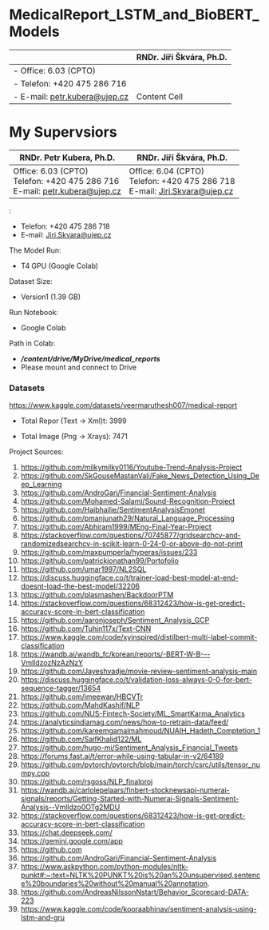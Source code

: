 # MedicalReport_LSTM_and_BioBERT_Models



|          | RNDr. Jiří Škvára, Ph.D. |
| -------------------------------- | ------------- |
| - Office:  		6.03 (CPTO)        | 
| - Telefon:  	+420 475 286 716   |
| - E-mail: 		petr.kubera@ujep.cz  | Content Cell  |



My Supervsiors
===================

| RNDr. Petr Kubera, Ph.D.          | RNDr. Jiří Škvára, Ph.D.    | 
| --------------------------------- | --------------------------- | 
| Office:  		6.03 (CPTO)<br>Telefon:  	+420 475 286 716<br>E-mail: 		petr.kubera@ujep.cz | Office:  		6.04 (CPTO)<br>Telefon:  	+420 475 286 718<br>E-mail: 		Jiri.Skvara@ujep.cz | 




:		

- Telefon:  	+420 475 286 718
- E-mail: 		Jiri.Skvara@ujep.cz			



The Model Run:		
- T4 GPU (Google Colab)

Dataset Size:
- Version1  (1.39 GB)

Run Notebook: 		
- Google Colab

Path in Colab:		
- **_/content/drive/MyDrive/medical_reports_**
- Please mount and connect to Drive



### Datasets

https://www.kaggle.com/datasets/veermaruthesh007/medical-report

- Total Repor (Text -> Xml)t: 3999

- Total Image (Png -> Xrays): 7471

Project Sources: 

1.	https://github.com/milkymilky0116/Youtube-Trend-Analysis-Project
2.	https://github.com/SkGouseMastanVali/Fake_News_Detection_Using_Deep_Learning
3.	https://github.com/AndroGari/Financial-Sentiment-Analysis
4.	https://github.com/Mohamed-Salami/Sound-Recognition-Project
5.	https://github.com/Haibhailie/SentimentAnalysisEmonet
6.	https://github.com/pmanjunath29/Natural_Language_Processing
7.	https://github.com/Abhiram1999/MEng-Final-Year-Project
8.	https://stackoverflow.com/questions/70745877/gridsearchcv-and-randomizedsearchcv-in-scikit-learn-0-24-0-or-above-do-not-print
9.	https://github.com/maxpumperla/hyperas/issues/233
10.	https://github.com/patrickjonathan99/Portofolio
11.	https://github.com/umar1997/NL2SQL
12.	https://discuss.huggingface.co/t/trainer-load-best-model-at-end-doesnt-load-the-best-model/32206
13.	https://github.com/plasmashen/BackdoorPTM
14.	https://stackoverflow.com/questions/68312423/how-is-get-predict-accuracy-score-in-bert-classification
15.	https://github.com/aaronjoseph/Sentiment_Analysis_GCP
16.	https://github.com/Tuhin117x/Text-CNN
17.	https://www.kaggle.com/code/xyinspired/distilbert-multi-label-commit-classification
18.	https://wandb.ai/wandb_fc/korean/reports/-BERT-W-B---VmlldzozNzAzNzY
19.	https://github.com/Jayeshvadje/movie-review-sentiment-analysis-main
20.	https://discuss.huggingface.co/t/validation-loss-always-0-0-for-bert-sequence-tagger/13654
21.	https://github.com/imeewan/HBCVTr
22.	https://github.com/MahdKashif/NLP
23.	https://github.com/NUS-Fintech-Society/ML_SmartKarma_Analytics
24.	https://analyticsindiamag.com/news/how-to-retrain-data/feed/
25.	https://github.com/kareemgamalmahmoud/NUAIH_Hadeth_Comptetion_1
26.	https://github.com/SaifKhalid122/ML
27.	https://github.com/hugo-mi/Sentiment_Analysis_Financial_Tweets
28.	https://forums.fast.ai/t/error-while-using-tabular-in-v2/64189
29.	https://github.com/pytorch/pytorch/blob/main/torch/csrc/utils/tensor_numpy.cpp
30.	https://github.com/rsgoss/NLP_finalproj
31.	https://wandb.ai/carlolepelaars/finbert-stocknewsapi-numerai-signals/reports/Getting-Started-with-Numerai-Signals-Sentiment-Analysis--Vmlldzo0OTg2MDU
32.	https://stackoverflow.com/questions/68312423/how-is-get-predict-accuracy-score-in-bert-classification
33.	https://chat.deepseek.com/
34.	https://gemini.google.com/app
35.	https://github.com
36.	https://github.com/AndroGari/Financial-Sentiment-Analysis
37.	https://www.askpython.com/python-modules/nltk-punkt#:~:text=NLTK%20PUNKT%20is%20an%20unsupervised,sentence%20boundaries%20without%20manual%20annotation.
38.	https://github.com/AndreasNilssonNstart/Behavior_Scorecard-DATA-223
39.	https://www.kaggle.com/code/kooraabhinav/sentiment-analysis-using-lstm-and-gru

